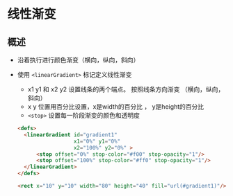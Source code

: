 # 线性渐变

## 概述

+ 沿着执行进行颜色渐变（横向，纵向，斜向）

+ 使用 `<linearGradient>` 标记定义线性渐变

  + x1 y1 和 x2 y2 设置线条的两个端点。 按照线条方向渐变 （横向，纵向，斜向）
  + x y 位置用百分比设置，x是width的百分比 ， y是height的百分比
  + `<stop>` 设置每一阶段渐变的颜色和透明度

  ```html
  <defs>
    <linearGradient id="gradient1"
                    x1="0%" y1="0%"
                    x2="100%" y2="0%" >
        <stop offset="0%" stop-color="#f00" stop-opacity="1"/>
        <stop offset="100%" stop-color="#ff0" stop-opacity="1"/>
    </linearGradient>
  </defs>

  <rect x="10" y="10" width="80" height="40" fill="url(#gradient1)"/>
  ```
